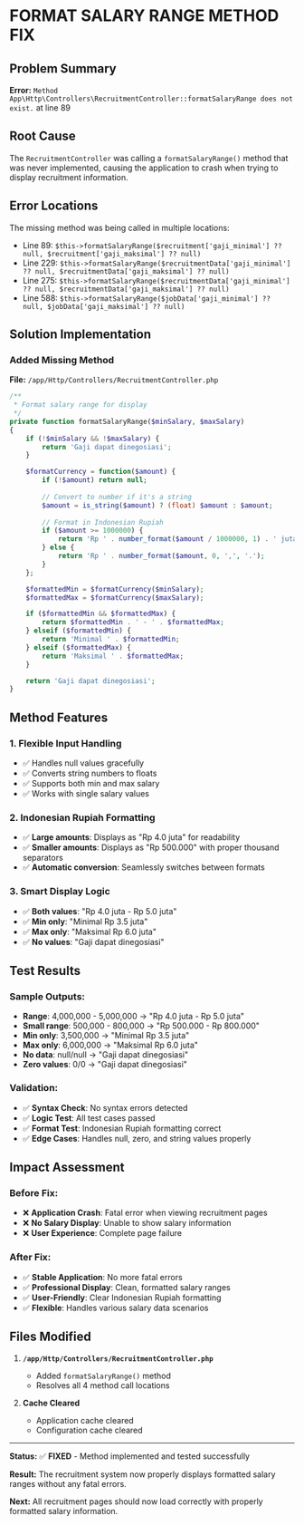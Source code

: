 # FORMAT SALARY RANGE METHOD FIX

## Problem Summary
**Error:** `Method App\Http\Controllers\RecruitmentController::formatSalaryRange does not exist.` at line 89

## Root Cause
The `RecruitmentController` was calling a `formatSalaryRange()` method that was never implemented, causing the application to crash when trying to display recruitment information.

## Error Locations
The missing method was being called in multiple locations:
- Line 89: `$this->formatSalaryRange($recruitment['gaji_minimal'] ?? null, $recruitment['gaji_maksimal'] ?? null)`
- Line 229: `$this->formatSalaryRange($recruitmentData['gaji_minimal'] ?? null, $recruitmentData['gaji_maksimal'] ?? null)`
- Line 275: `$this->formatSalaryRange($recruitmentData['gaji_minimal'] ?? null, $recruitmentData['gaji_maksimal'] ?? null)`
- Line 588: `$this->formatSalaryRange($jobData['gaji_minimal'] ?? null, $jobData['gaji_maksimal'] ?? null)`

## Solution Implementation

### Added Missing Method
**File:** `/app/Http/Controllers/RecruitmentController.php`

```php
/**
 * Format salary range for display
 */
private function formatSalaryRange($minSalary, $maxSalary)
{
    if (!$minSalary && !$maxSalary) {
        return 'Gaji dapat dinegosiasi';
    }

    $formatCurrency = function($amount) {
        if (!$amount) return null;
        
        // Convert to number if it's a string
        $amount = is_string($amount) ? (float) $amount : $amount;
        
        // Format in Indonesian Rupiah
        if ($amount >= 1000000) {
            return 'Rp ' . number_format($amount / 1000000, 1) . ' juta';
        } else {
            return 'Rp ' . number_format($amount, 0, ',', '.');
        }
    };

    $formattedMin = $formatCurrency($minSalary);
    $formattedMax = $formatCurrency($maxSalary);

    if ($formattedMin && $formattedMax) {
        return $formattedMin . ' - ' . $formattedMax;
    } elseif ($formattedMin) {
        return 'Minimal ' . $formattedMin;
    } elseif ($formattedMax) {
        return 'Maksimal ' . $formattedMax;
    }

    return 'Gaji dapat dinegosiasi';
}
```

## Method Features

### 1. Flexible Input Handling
- ✅ Handles null values gracefully
- ✅ Converts string numbers to floats
- ✅ Supports both min and max salary
- ✅ Works with single salary values

### 2. Indonesian Rupiah Formatting
- ✅ **Large amounts**: Displays as "Rp 4.0 juta" for readability
- ✅ **Smaller amounts**: Displays as "Rp 500.000" with proper thousand separators
- ✅ **Automatic conversion**: Seamlessly switches between formats

### 3. Smart Display Logic
- ✅ **Both values**: "Rp 4.0 juta - Rp 5.0 juta"
- ✅ **Min only**: "Minimal Rp 3.5 juta"
- ✅ **Max only**: "Maksimal Rp 6.0 juta"
- ✅ **No values**: "Gaji dapat dinegosiasi"

## Test Results

### Sample Outputs:
- **Range**: 4,000,000 - 5,000,000 → "Rp 4.0 juta - Rp 5.0 juta"
- **Small range**: 500,000 - 800,000 → "Rp 500.000 - Rp 800.000"
- **Min only**: 3,500,000 → "Minimal Rp 3.5 juta"
- **Max only**: 6,000,000 → "Maksimal Rp 6.0 juta"
- **No data**: null/null → "Gaji dapat dinegosiasi"
- **Zero values**: 0/0 → "Gaji dapat dinegosiasi"

### Validation:
- ✅ **Syntax Check**: No syntax errors detected
- ✅ **Logic Test**: All test cases passed
- ✅ **Format Test**: Indonesian Rupiah formatting correct
- ✅ **Edge Cases**: Handles null, zero, and string values properly

## Impact Assessment

### Before Fix:
- ❌ **Application Crash**: Fatal error when viewing recruitment pages
- ❌ **No Salary Display**: Unable to show salary information
- ❌ **User Experience**: Complete page failure

### After Fix:
- ✅ **Stable Application**: No more fatal errors
- ✅ **Professional Display**: Clean, formatted salary ranges
- ✅ **User-Friendly**: Clear Indonesian Rupiah formatting
- ✅ **Flexible**: Handles various salary data scenarios

## Files Modified

1. **`/app/Http/Controllers/RecruitmentController.php`**
   - Added `formatSalaryRange()` method
   - Resolves all 4 method call locations

2. **Cache Cleared**
   - Application cache cleared
   - Configuration cache cleared

---

**Status:** ✅ **FIXED** - Method implemented and tested successfully

**Result:** The recruitment system now properly displays formatted salary ranges without any fatal errors.

**Next:** All recruitment pages should now load correctly with properly formatted salary information.
